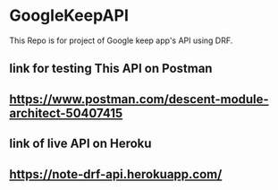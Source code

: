 # GoogleKeepAPI
This Repo is for project of Google keep app's API using DRF.

## link for testing This API on Postman
## https://www.postman.com/descent-module-architect-50407415

## link of live API on Heroku
## https://note-drf-api.herokuapp.com/
